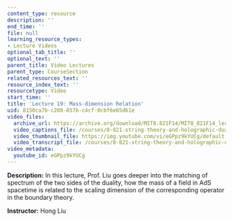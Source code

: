 ```yaml
---
content_type: resource
description: ''
end_time: ''
file: null
learning_resource_types:
- Lecture Videos
optional_tab_title: ''
optional_text: ''
parent_title: Video Lectures
parent_type: CourseSection
related_resources_text: ''
resource_index_text: ''
resourcetype: Video
start_time: ''
title: 'Lecture 19: Mass-dimension Relation'
uid: 8150ca7b-c208-857b-c4cf-0cbf6e65d61e
video_files:
  archive_url: https://archive.org/download/MIT8.821F14/MIT8_821F14_lec19_300k.mp4
  video_captions_file: /courses/8-821-string-theory-and-holographic-duality-fall-2014/7ca54a86e33655c1bb38240619e91afe_eGPpz9kYUCg.vtt
  video_thumbnail_file: https://img.youtube.com/vi/eGPpz9kYUCg/default.jpg
  video_transcript_file: /courses/8-821-string-theory-and-holographic-duality-fall-2014/cd3effe79002bdae002de9ddaab1ff4d_eGPpz9kYUCg.pdf
video_metadata:
  youtube_id: eGPpz9kYUCg
---
```


**Description:** In this lecture, Prof. Liu goes deeper into the matching of spectrum of the two sides of the duality, how the mass of a field in AdS spacetime is related to the scaling dimension of the corresponding operator in the boundary theory.

**Instructor:** Hong Liu
